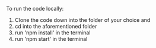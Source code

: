 To run the code locally:
1) Clone the code down into the folder of your choice and
2) cd into the aforementioned folder
3) run 'npm install' in the terminal
4) run 'npm start' in the terminal